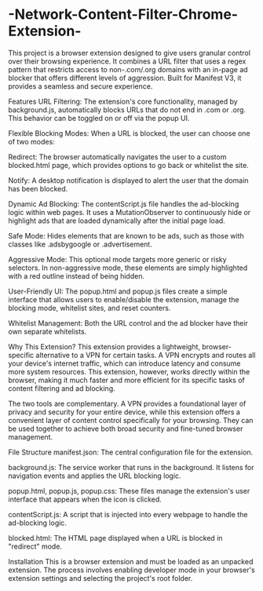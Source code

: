 # -Network-Content-Filter-Chrome-Extension-

This project is a browser extension designed to give users granular control over their browsing experience. It combines a URL filter that uses a regex pattern that restricts access to non-.com/.org domains with an in-page ad blocker that offers different levels of aggression. Built for Manifest V3, it provides a seamless and secure experience.

Features
URL Filtering: The extension's core functionality, managed by background.js, automatically blocks URLs that do not end in .com or .org. This behavior can be toggled on or off via the popup UI.

Flexible Blocking Modes: When a URL is blocked, the user can choose one of two modes:

Redirect: The browser automatically navigates the user to a custom blocked.html page, which provides options to go back or whitelist the site.

Notify: A desktop notification is displayed to alert the user that the domain has been blocked.

Dynamic Ad Blocking: The contentScript.js file handles the ad-blocking logic within web pages. It uses a MutationObserver to continuously hide or highlight ads that are loaded dynamically after the initial page load.

Safe Mode: Hides elements that are known to be ads, such as those with classes like .adsbygoogle or .advertisement.

Aggressive Mode: This optional mode targets more generic or risky selectors. In non-aggressive mode, these elements are simply highlighted with a red outline instead of being hidden.

User-Friendly UI: The popup.html and popup.js files create a simple interface that allows users to enable/disable the extension, manage the blocking mode, whitelist sites, and reset counters.

Whitelist Management: Both the URL control and the ad blocker have their own separate whitelists.

Why This Extension?
This extension provides a lightweight, browser-specific alternative to a VPN for certain tasks. A VPN encrypts and routes all your device's internet traffic, which can introduce latency and consume more system resources. This extension, however, works directly within the browser, making it much faster and more efficient for its specific tasks of content filtering and ad blocking.

The two tools are complementary. A VPN provides a foundational layer of privacy and security for your entire device, while this extension offers a convenient layer of content control specifically for your browsing. They can be used together to achieve both broad security and fine-tuned browser management.

File Structure
manifest.json: The central configuration file for the extension.

background.js: The service worker that runs in the background. It listens for navigation events and applies the URL blocking logic.

popup.html, popup.js, popup.css: These files manage the extension's user interface that appears when the icon is clicked.

contentScript.js: A script that is injected into every webpage to handle the ad-blocking logic.

blocked.html: The HTML page displayed when a URL is blocked in "redirect" mode.

Installation
This is a browser extension and must be loaded as an unpacked extension. The process involves enabling developer mode in your browser's extension settings and selecting the project's root folder.

